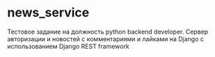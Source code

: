 # news_service
Тестовое задание на должность python backend developer. Сервер авторизации и новостей с комментариями и лайками на Django с использованием Django REST framework
